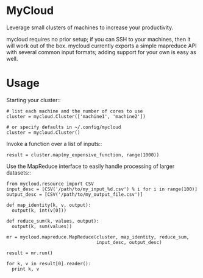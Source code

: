 MyCloud
===================

Leverage small clusters of machines to increase your productivity.

mycloud requires no prior setup; if you can SSH to your machines, then
it will work out of the box.  mycloud currently exports a simple 
mapreduce API with several common input formats; adding support for
your own is easy as well.

Usage
=====

Starting your cluster::
  
    # list each machine and the number of cores to use
    cluster = mycloud.Cluster(['machine1', 'machine2'])

    # or specify defaults in ~/.config/mycloud
    cluster = mycloud.Cluster()
    
Invoke a function over a list of inputs::
  
    result = cluster.map(my_expensive_function, range(1000))

Use the MapReduce interface to easily handle processing of larger datasets::
  
    from mycloud.resource import CSV  
    input_desc = [CSV('/path/to/my_input_%d.csv') % i for i in range(100)]
    output_desc = [CSV('/path/to/my_output_file.csv')]
   
    def map_identity(k, v, output):
      output(k, int(v[0]))
  
    def reduce_sum(k, values, output):
      output(k, sum(values))
  
    mr = mycloud.mapreduce.MapReduce(cluster, map_identity, reduce_sum,
                                     input_desc, output_desc)
  
    result = mr.run()
  
    for k, v in result[0].reader():
      print k, v


